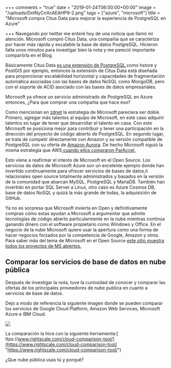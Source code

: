 +++
comments = "true"
date = "2019-01-24T06:00:00+00:00"
image = "/uploads/DxtNyCnXcAEAHP9-2.png"
tags = ["azure", "microsoft"]
title = "Microsoft compra Citus Data para mejorar la experiencia de PostgreSQL en Azure"

+++
Navegando por twitter me enteré hoy de una noticia que llamó mi atención. Microsoft compró Citus Data, una compañia que se caracteriza por hacer más rápida y escalable la base de datos PostgreSQL. Hicieron falta unos minutos para investigar bien la nota y me pareció importante compartirla en el Blog.

Básicamente Citus Data [ es una extensión de PostgreSQL ](https://www.citusdata.com/blog/2017/10/25/what-it-means-to-be-a-postgresql-extension/)como hstore y  PostGIS por ejemplo, entonces la extensión de Citus Data está diseñada para proporcionar escalabilidad horizontal y capacidades de fragmentación automática asociadas con las bases de datos NoSQL como MongoDB, pero con el soporte de ACID asociado con las bases de datos empresariales.

Microsoft ya ofrece un servicio administrado de PostgreSQL en Azure entonces, ¿Para que comprar una compañia que hace eso?

Como mencionan en [zdnet](https://www.zdnet.com/article/microsoft-buys-citus-data/) la estrategia de Microsoft pareciera ser doble. Primero, agregar más talentos al equipo de Microsoft, en este caso adquirir talentos en lugar de tener que desarrollar el talento en casa. Con esto Microsoft se posiciona mejor para contribuir y tener una participación en la dirección del proyecto de código abierto de PostgreSQL. En segundo lugar, se trata de competir directamente con Amazon y su versión compatible de PostgreSQL con su oferta de [Amazon Aurora](https://aws.amazon.com/es/rds/aurora/). De hecho Microsoft siguió la misma estrategia que AWS[ cuando ellos compraron ParAccel.](https://www.informationweek.com/software/information-management/actian-acquires-paraccel-fuel-behind-amazon-redshift/d/d-id/1109699)

Esto viene a reafirmar el interés de Microsoft en el Open Source. Los servicios de datos de Microsoft Azure son un excelente ejemplo donde han invertido continuamente para ofrecer servicios de bases de datos,ñ relacionales open source totalmente administrados y basados en la versión de la comunidad que abarcan MySQL, PostgreSQL y MariaDB. También han invertido en portar SQL Server a Linux, otro caso es Azure Cosmos DB, base de datos NoSQL y quizá la más grande de todas, la adquisición de GitHub.

Ya no es sorpresa que Microsoft invierta en Open  y definitivamente compras cómo estas ayudan a Microsoft a argumentar que admite tecnologías de código abierto particularmente en la nube mientras continúa ganando dinero con el software propietario como Windows y Office. En el negocio de la nube Microsoft quiere usar la apertura como una forma de hacer negocios forzados por la competencia de Google,  Amazon y otros. Para saber más del tema de Microsoft en el Open Source [este sitio muestra todos los proyectos de MS abiertos.](https://opensource.microsoft.com/)

## Comparar los servicios de base de datos en nube pública

Después de investigar la nota, tuve la curiosidad de conocer y comparar las ofertas de los principales proveedores de nube publica en cuanto a servicios de base de datos.

Dejo a modo de referencia la siguiente imagen donde se pueden comparar los servicios de Google Cloud Platform, Amazon Web Services, Microsoft Azure e IBM Cloud.

![](/uploads/Screenshot-20190124200122-1898x845.png)

La comparación la hice con la siguiente herramienta:[ ttps://www.rightscale.com/cloud-comparison-tool/](https://www.rightscale.com/cloud-comparison-tool/ "https://www.rightscale.com/cloud-comparison-tool/")

¿Que nube pública usas tú y porqué?